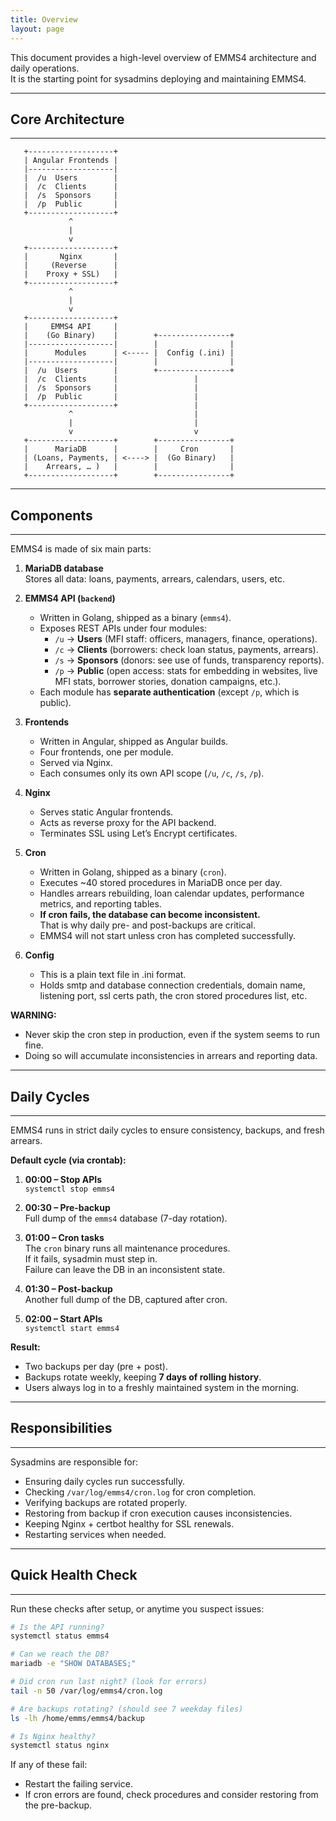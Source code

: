 ```yaml
---
title: Overview
layout: page
---
```


This document provides a high-level overview of EMMS4 architecture and daily operations.  
It is the starting point for sysadmins deploying and maintaining EMMS4.

---
## Core Architecture
---

       +-------------------+
       | Angular Frontends |
       |-------------------|
       |  /u  Users        |
       |  /c  Clients      |
       |  /s  Sponsors     |
       |  /p  Public       |
       +-------------------+
                 ^
                 |
                 v
       +-------------------+
       |       Nginx       |
       |     (Reverse      |
       |    Proxy + SSL)   |
       +-------------------+
                 ^
                 |
                 v
       +-------------------+
       |     EMMS4 API     |
       |    (Go Binary)    |        +----------------+
       |-------------------|        |                |
       |      Modules      | <----- |  Config (.ini) |
       |-------------------|        |                |
       |  /u  Users        |        +----------------+
       |  /c  Clients      |                 |
       |  /s  Sponsors     |                 |
       |  /p  Public       |                 |
       +-------------------+                 |
                 ^                           |
                 |                           |
                 v                           v  
       +-------------------+        +----------------+
       |      MariaDB      |        |     Cron       |
       | (Loans, Payments, | <----> |  (Go Binary)   |
       |    Arrears, … )   |        |                |
       +-------------------+        +----------------+

---
## Components
---

EMMS4 is made of six main parts:

1. **MariaDB database**  
   Stores all data: loans, payments, arrears, calendars, users, etc.

2. **EMMS4 API (`backend`)**  
   - Written in Golang, shipped as a binary (`emms4`).  
   - Exposes REST APIs under four modules:
     - `/u` → **Users** (MFI staff: officers, managers, finance, operations).  
     - `/c` → **Clients** (borrowers: check loan status, payments, arrears).  
     - `/s` → **Sponsors** (donors: see use of funds, transparency reports).  
     - `/p` → **Public** (open access: stats for embedding in websites, live MFI stats, borrower stories, donation campaigns, etc.).  
   - Each module has **separate authentication** (except `/p`, which is public).  

3. **Frontends**  
   - Written in Angular, shipped as Angular builds.
   - Four frontends, one per module.  
   - Served via Nginx.  
   - Each consumes only its own API scope (`/u`, `/c`, `/s`, `/p`).

4. **Nginx**  
   - Serves static Angular frontends.  
   - Acts as reverse proxy for the API backend.  
   - Terminates SSL using Let’s Encrypt certificates.

5. **Cron**  
   - Written in Golang, shipped as a binary (`cron`).  
   - Executes ~40 stored procedures in MariaDB once per day.  
   - Handles arrears rebuilding, loan calendar updates, performance metrics, and reporting tables.  
   - **If cron fails, the database can become inconsistent.**  
     That is why daily pre- and post-backups are critical.  
   - EMMS4 will not start unless cron has completed successfully.  

6. **Config**  
   - This is a plain text file in .ini format.  
   - Holds smtp and database connection credentials, domain name, listening port, ssl certs path, the cron stored procedures list, etc.

**WARNING:** 
- Never skip the cron step in production, even if the system seems to run fine.  
- Doing so will accumulate inconsistencies in arrears and reporting data.

---
## Daily Cycles
---

EMMS4 runs in strict daily cycles to ensure consistency, backups, and fresh arrears.  

**Default cycle (via crontab):**

1. **00:00 – Stop APIs**  
   `systemctl stop emms4`

2. **00:30 – Pre-backup**  
   Full dump of the `emms4` database (7-day rotation).  

3. **01:00 – Cron tasks**  
   The `cron` binary runs all maintenance procedures.  
   If it fails, sysadmin must step in.  
   Failure can leave the DB in an inconsistent state.

4. **01:30 – Post-backup**  
   Another full dump of the DB, captured after cron.  

5. **02:00 – Start APIs**  
   `systemctl start emms4`

**Result:**  
- Two backups per day (pre + post).  
- Backups rotate weekly, keeping **7 days of rolling history**.  
- Users always log in to a freshly maintained system in the morning.

---
## Responsibilities
---

Sysadmins are responsible for:

- Ensuring daily cycles run successfully.  
- Checking `/var/log/emms4/cron.log` for cron completion.  
- Verifying backups are rotated properly.  
- Restoring from backup if cron execution causes inconsistencies.  
- Keeping Nginx + certbot healthy for SSL renewals.  
- Restarting services when needed.  

---
## Quick Health Check
---

Run these checks after setup, or anytime you suspect issues:

```bash
# Is the API running?
systemctl status emms4

# Can we reach the DB?
mariadb -e "SHOW DATABASES;"

# Did cron run last night? (look for errors)
tail -n 50 /var/log/emms4/cron.log

# Are backups rotating? (should see 7 weekday files)
ls -lh /home/emms/emms4/backup

# Is Nginx healthy?
systemctl status nginx
```

If any of these fail:

- Restart the failing service.
- If cron errors are found, check procedures and consider restoring from the pre-backup.